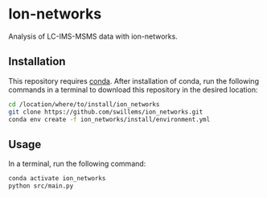 # Ion-networks
Analysis of LC-IMS-MSMS data with ion-networks.

## Installation
This repository requires [conda](https://conda.io/projects/conda/en/latest/index.html). After installation of conda, run the following commands in a terminal to download this repository in the desired location:

```bash
cd /location/where/to/install/ion_networks
git clone https://github.com/swillems/ion_networks.git
conda env create -f ion_networks/install/environment.yml
```

## Usage

In a terminal, run the following command:

```bash
conda activate ion_networks
python src/main.py
```

